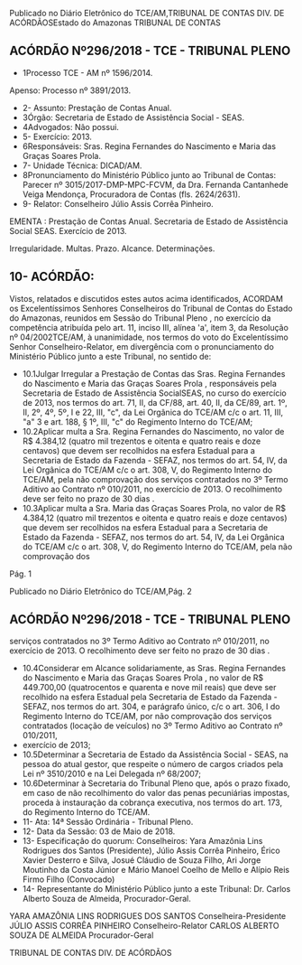 Publicado  no  Diário Eletrônico do TCE/AM,TRIBUNAL DE CONTAS DIV. DE  ACÓRDÃOSEstado do Amazonas TRIBUNAL DE CONTAS

## ACÓRDÃO Nº296/2018 - TCE - TRIBUNAL PLENO

- 1Processo TCE - AM nº 1596/2014.

Apenso: Processo nº 3891/2013.

- 2- Assunto: Prestação de Contas Anual.
- 3Órgão: Secretaria de Estado de Assistência Social - SEAS.
- 4Advogados: Não possui.
- 5- Exercício: 2013.
- 6Responsáveis: Sras.  Regina  Fernandes  do  Nascimento  e  Maria  das  Graças Soares Prola.
- 7- Unidade Técnica: DICAD/AM.
- 8Pronunciamento  do  Ministério  Público  junto  ao  Tribunal  de  Contas: Parecer nº 3015/2017-DMP-MPC-FCVM, da Dra. Fernanda Cantanhede  Veiga Mendonça, Procuradora de Contas (fls. 2624/2631).
- 9- Relator: Conselheiro Júlio Assis Corrêa Pinheiro.

EMENTA : Prestação de Contas Anual. Secretaria de Estado de Assistência Social  SEAS. Exercício de 2013.

Irregularidade. Multas. Prazo. Alcance. Determinações.

## 10- ACÓRDÃO:

Vistos, relatados e discutidos estes autos acima identificados, ACORDAM os  Excelentíssimos  Senhores Conselheiros  do  Tribunal  de  Contas  do  Estado  do Amazonas, reunidos em Sessão do Tribunal Pleno ,  no  exercício da competência atribuída  pelo  art.  11,  inciso  III,  alínea  'a',  item  3,  da  Resolução  nº  04/2002TCE/AM, à unanimidade, nos termos do voto do Excelentíssimo Senhor Conselheiro-Relator, em divergência com o pronunciamento do Ministério Público junto a este Tribunal, no sentido de:

- 10.1Julgar  Irregular a  Prestação  de  Contas  das Sras.  Regina Fernandes do Nascimento e Maria das Graças Soares Prola , responsáveis  pela  Secretaria  de  Estado  de  Assistência  SocialSEAS, no curso do exercício de 2013, nos termos do art. 71, II, da CF/88, art. 40, II, da CE/89, art. 1º, II, 2º, 4º, 5º, I e 22, III, "c", da Lei Orgânica do TCE/AM c/c o art. 11, III, "a" 3 e art. 188, § 1º, III, "c" do Regimento Interno do TCE/AM;
- 10.2Aplicar  multa a Sra.  Regina  Fernandes  do  Nascimento, no valor de R$ 4.384,12 (quatro mil trezentos e oitenta e quatro reais e  doze centavos)  que  devem ser  recolhidos  na  esfera  Estadual para a Secretaria de Estado da Fazenda - SEFAZ, nos termos do art.  54,  IV,  da  Lei  Orgânica  do  TCE/AM  c/c  o  art.  308,  V,  do Regimento  Interno  do  TCE/AM,  pela  não  comprovação  dos serviços contratados no 3º Termo Aditivo ao Contrato nº 010/2011, no exercício de 2013. O recolhimento deve ser feito no prazo de 30 dias .
- 10.3Aplicar multa a Sra.  Maria das Graças Soares Prola, no  valor de R$  4.384,12 (quatro  mil  trezentos  e  oitenta  e  quatro  reais  e doze centavos) que devem ser recolhidos na esfera Estadual para a Secretaria de Estado da Fazenda - SEFAZ, nos termos do art. 54,  IV, da  Lei  Orgânica  do  TCE/AM  c/c  o  art.  308,  V,  do Regimento  Interno  do  TCE/AM,  pela  não  comprovação  dos

Pág. 1

Publicado  no  Diário Eletrônico do TCE/AM,Pág. 2

## ACÓRDÃO Nº296/2018 - TCE - TRIBUNAL PLENO

serviços contratados no 3º Termo Aditivo ao Contrato nº 010/2011, no exercício de 2013. O recolhimento deve ser feito no prazo de 30 dias .

- 10.4Considerar em Alcance solidariamente, as Sras. Regina Fernandes do Nascimento e Maria das Graças Soares Prola , no valor  de R$ 449.700,00 (quatrocentos e quarenta  e nove mil reais) que deve ser recolhido na esfera Estadual pela Secretaria de  Estado  da  Fazenda  -  SEFAZ,  nos  termos  do  art.  304,  e parágrafo  único,  c/c  o  art.  306, I do  Regimento  Interno  do TCE/AM, por não comprovação dos serviços contratados (locação de  veículos)  no  3º  Termo  Aditivo  ao  Contrato  nº  010/2011,
- exercício de 2013;
- 10.5Determinar a Secretaria de Estado da Assistência Social - SEAS, na  pessoa  do  atual  gestor,  que  respeite  o  número  de  cargos criados pela Lei nº 3510/2010 e na Lei Delegada nº 68/2007;
- 10.6Determinar à Secretaria do Tribunal Pleno que,  após o prazo fixado, em  caso  de  não  recolhimento  do valor das  penas pecuniárias impostas, proceda à instauração da cobrança executiva, nos  termos  do  art.  173,  do  Regimento  Interno  do TCE/AM.
- 11- Ata: 14ª Sessão Ordinária - Tribunal Pleno.
- 12- Data da Sessão: 03 de Maio de 2018.
- 13- Especificação do quorum: Conselheiros: Yara Amazônia Lins Rodrigues dos Santos (Presidente), Júlio Assis Corrêa Pinheiro, Érico Xavier Desterro e Silva, Josué  Cláudio  de  Souza  Filho,  Ari  Jorge  Moutinho  da  Costa  Júnior  e  Mário Manoel Coelho de Mello e Alípio Reis Firmo Filho (Convocado)
- 14- Representante  do  Ministério  Público  junto  a  este  Tribunal: Dr. Carlos Alberto Souza de Almeida, Procurador-Geral.

YARA AMAZÔNIA LINS RODRIGUES DOS SANTOS Conselheira-Presidente JÚLIO ASSIS CORRÊA PINHEIRO Conselheiro-Relator CARLOS ALBERTO SOUZA DE ALMEIDA Procurador-Geral

TRIBUNAL DE CONTAS DIV. DE  ACÓRDÃOS